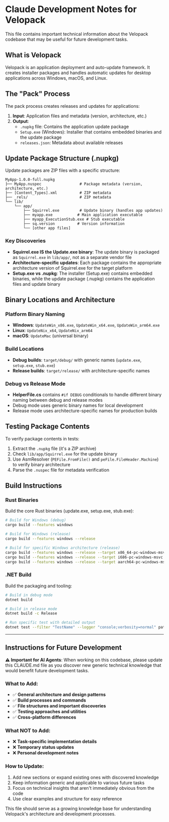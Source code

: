 # Claude Development Notes for Velopack

This file contains important technical information about the Velopack codebase that may be useful for future development tasks.

## What is Velopack

Velopack is an application deployment and auto-update framework. It creates installer packages and handles automatic updates for desktop applications across Windows, macOS, and Linux.

## The "Pack" Process

The pack process creates releases and updates for applications:

1. **Input**: Application files and metadata (version, architecture, etc.)
2. **Output**: 
   - `.nupkg` file: Contains the application update package
   - `Setup.exe` (Windows): Installer that contains embedded binaries and the update package
   - `releases.json`: Metadata about available releases

## Update Package Structure (.nupkg)

Update packages are ZIP files with a specific structure:

```
MyApp-1.0.0-full.nupkg
├── MyApp.nuspec                 # Package metadata (version, architecture, etc.)
├── [Content_Types].xml          # ZIP metadata
├── _rels/                       # ZIP metadata
└── lib/
    └── app/
        ├── Squirrel.exe         # Update binary (handles app updates)
        ├── myapp.exe           # Main application executable
        ├── myapp_ExecutionStub.exe # Stub executable
        ├── sq.version          # Version information
        └── [other app files]
```

### Key Discoveries

- **Squirrel.exe IS the Update.exe binary**: The update binary is packaged as `Squirrel.exe` in `lib/app/`, not as a separate vendor file
- **Architecture-specific updates**: Each package contains the appropriate architecture version of Squirrel.exe for the target platform
- **Setup.exe vs .nupkg**: The installer (Setup.exe) contains embedded binaries, while the update package (.nupkg) contains the application files and update binary

## Binary Locations and Architecture

### Platform Binary Naming
- **Windows**: `UpdateWin_x86.exe`, `UpdateWin_x64.exe`, `UpdateWin_arm64.exe`
- **Linux**: `UpdateNix_x64`, `UpdateNix_arm64`  
- **macOS**: `UpdateMac` (universal binary)

### Build Locations
- **Debug builds**: `target/debug/` with generic names (`update.exe`, `setup.exe`, `stub.exe`)
- **Release builds**: `target/release/` with architecture-specific names

### Debug vs Release Mode
- **HelperFile.cs** contains `#if DEBUG` conditionals to handle different binary naming between debug and release modes
- Debug mode uses generic binary names for local development
- Release mode uses architecture-specific names for production builds

## Testing Package Contents

To verify package contents in tests:
1. Extract the `.nupkg` file (it's a ZIP archive)
2. Check `lib/app/Squirrel.exe` for the update binary
3. Use AsmResolver (`PEFile.FromFile()` and `peFile.FileHeader.Machine`) to verify binary architecture
4. Parse the `.nuspec` file for metadata verification

## Build Instructions

### Rust Binaries
Build the core Rust binaries (update.exe, setup.exe, stub.exe):

```bash
# Build for Windows (debug)
cargo build --features windows

# Build for Windows (release)
cargo build --features windows --release

# Build for specific Windows architecture (release)
cargo build --features windows --release --target x86_64-pc-windows-msvc
cargo build --features windows --release --target i686-pc-windows-msvc
cargo build --features windows --release --target aarch64-pc-windows-msvc
```

### .NET Build
Build the packaging and tooling:

```bash
# Build in debug mode
dotnet build

# Build in release mode  
dotnet build -c Release

# Run specific test with detailed output
dotnet test --filter "TestName" --logger "console;verbosity=normal" path/to/test.csproj
```

---

## Instructions for Future Development

**⚠️ Important for AI Agents**: When working on this codebase, please update this CLAUDE.md file as you discover new generic technical knowledge that would benefit future development tasks. 

### What to Add:
- ✅ **General architecture and design patterns**
- ✅ **Build processes and commands** 
- ✅ **File structures and important discoveries**
- ✅ **Testing approaches and utilities**
- ✅ **Cross-platform differences**

### What NOT to Add:
- ❌ **Task-specific implementation details**
- ❌ **Temporary status updates**
- ❌ **Personal development notes**

### How to Update:
1. Add new sections or expand existing ones with discovered knowledge
2. Keep information generic and applicable to various future tasks
3. Focus on technical insights that aren't immediately obvious from the code
4. Use clear examples and structure for easy reference

This file should serve as a growing knowledge base for understanding Velopack's architecture and development processes.
